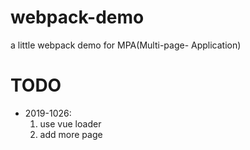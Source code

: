 # webpack-demo
a little webpack demo for MPA(Multi-page- Application)

# TODO
- 2019-1026:
  1. use vue loader
  2. add more page

